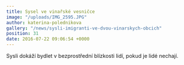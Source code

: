```yaml
---
title: Sysel ve vinařské vesničce
image: "/uploads/IMG_2595.JPG"
author: katerina-polednikova
gallery: "/news/sysli-imigranti-ve-dvou-vinarskych-obcich"
position: 31
date: 2016-07-22 09:06:54 +0000
---
```

Sysli dokáží bydlet v bezprostřední blízkosti lidí, pokud je lidé
nechají.
